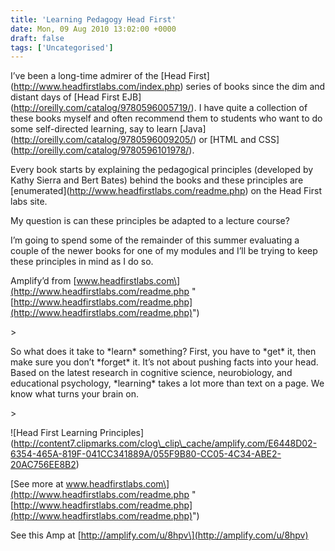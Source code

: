 ```yaml
---
title: 'Learning Pedagogy Head First'
date: Mon, 09 Aug 2010 13:02:00 +0000
draft: false
tags: ['Uncategorised']
---
```


I’ve been a long-time admirer of the \[Head First\](http://www.headfirstlabs.com/index.php) series of books since the dim and distant days of \[Head First EJB\](http://oreilly.com/catalog/9780596005719/). I have quite a collection of these books myself and often recommend them to students who want to do some self-directed learning, say to learn \[Java\](http://oreilly.com/catalog/9780596009205/) or \[HTML and CSS\](http://oreilly.com/catalog/9780596101978/).

Every book starts by explaining the pedagogical principles (developed by Kathy Sierra and Bert Bates) behind the books and these principles are \[enumerated\](http://www.headfirstlabs.com/readme.php) on the Head First labs site.

My question is can these principles be adapted to a lecture course?

I’m going to spend some of the remainder of this summer evaluating a couple of the newer books for one of my modules and I’ll be trying to keep these principles in mind as I do so.

Amplify’d from \[www.headfirstlabs.com\](http://www.headfirstlabs.com/readme.php "[http://www.headfirstlabs.com/readme.php](http://www.headfirstlabs.com/readme.php)")

\>

So what does it take to \*learn\* something? First, you have to \*get\* it, then make sure you don’t \*forget\* it. It’s not about pushing facts into your head. Based on the latest research in cognitive science, neurobiology, and educational psychology, \*learning\* takes a lot more than text on a page. We know what turns your brain on.

\>

!\[Head First Learning Principles\](http://content7.clipmarks.com/clog\_clip\_cache/amplify.com/E6448D02-6354-465A-819F-041CC341889A/055F9B80-CC05-4C34-ABE2-20AC756EE8B2)

\[See more at www.headfirstlabs.com\](http://www.headfirstlabs.com/readme.php "[http://www.headfirstlabs.com/readme.php](http://www.headfirstlabs.com/readme.php)")

See this Amp at \[http://amplify.com/u/8hpv\](http://amplify.com/u/8hpv)